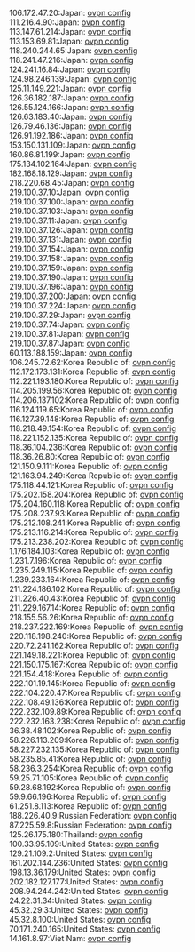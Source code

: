 106.172.47.20:Japan: [ovpn config](vpn/106_172_47_20.ovpn)  
111.216.4.90:Japan: [ovpn config](vpn/111_216_4_90.ovpn)  
113.147.61.214:Japan: [ovpn config](vpn/113_147_61_214.ovpn)  
113.153.69.81:Japan: [ovpn config](vpn/113_153_69_81.ovpn)  
118.240.244.65:Japan: [ovpn config](vpn/118_240_244_65.ovpn)  
118.241.47.216:Japan: [ovpn config](vpn/118_241_47_216.ovpn)  
124.241.16.84:Japan: [ovpn config](vpn/124_241_16_84.ovpn)  
124.98.246.139:Japan: [ovpn config](vpn/124_98_246_139.ovpn)  
125.11.149.221:Japan: [ovpn config](vpn/125_11_149_221.ovpn)  
126.36.182.187:Japan: [ovpn config](vpn/126_36_182_187.ovpn)  
126.55.124.166:Japan: [ovpn config](vpn/126_55_124_166.ovpn)  
126.63.183.40:Japan: [ovpn config](vpn/126_63_183_40.ovpn)  
126.79.46.136:Japan: [ovpn config](vpn/126_79_46_136.ovpn)  
126.91.192.186:Japan: [ovpn config](vpn/126_91_192_186.ovpn)  
153.150.131.109:Japan: [ovpn config](vpn/153_150_131_109.ovpn)  
160.86.81.199:Japan: [ovpn config](vpn/160_86_81_199.ovpn)  
175.134.102.164:Japan: [ovpn config](vpn/175_134_102_164.ovpn)  
182.168.18.129:Japan: [ovpn config](vpn/182_168_18_129.ovpn)  
218.220.68.45:Japan: [ovpn config](vpn/218_220_68_45.ovpn)  
219.100.37.10:Japan: [ovpn config](vpn/219_100_37_10.ovpn)  
219.100.37.100:Japan: [ovpn config](vpn/219_100_37_100.ovpn)  
219.100.37.103:Japan: [ovpn config](vpn/219_100_37_103.ovpn)  
219.100.37.11:Japan: [ovpn config](vpn/219_100_37_11.ovpn)  
219.100.37.126:Japan: [ovpn config](vpn/219_100_37_126.ovpn)  
219.100.37.131:Japan: [ovpn config](vpn/219_100_37_131.ovpn)  
219.100.37.154:Japan: [ovpn config](vpn/219_100_37_154.ovpn)  
219.100.37.158:Japan: [ovpn config](vpn/219_100_37_158.ovpn)  
219.100.37.159:Japan: [ovpn config](vpn/219_100_37_159.ovpn)  
219.100.37.190:Japan: [ovpn config](vpn/219_100_37_190.ovpn)  
219.100.37.196:Japan: [ovpn config](vpn/219_100_37_196.ovpn)  
219.100.37.200:Japan: [ovpn config](vpn/219_100_37_200.ovpn)  
219.100.37.224:Japan: [ovpn config](vpn/219_100_37_224.ovpn)  
219.100.37.29:Japan: [ovpn config](vpn/219_100_37_29.ovpn)  
219.100.37.74:Japan: [ovpn config](vpn/219_100_37_74.ovpn)  
219.100.37.81:Japan: [ovpn config](vpn/219_100_37_81.ovpn)  
219.100.37.87:Japan: [ovpn config](vpn/219_100_37_87.ovpn)  
60.113.188.159:Japan: [ovpn config](vpn/60_113_188_159.ovpn)  
106.245.72.62:Korea Republic of: [ovpn config](vpn/106_245_72_62.ovpn)  
112.172.173.131:Korea Republic of: [ovpn config](vpn/112_172_173_131.ovpn)  
112.221.193.180:Korea Republic of: [ovpn config](vpn/112_221_193_180.ovpn)  
114.205.199.56:Korea Republic of: [ovpn config](vpn/114_205_199_56.ovpn)  
114.206.137.102:Korea Republic of: [ovpn config](vpn/114_206_137_102.ovpn)  
116.124.119.65:Korea Republic of: [ovpn config](vpn/116_124_119_65.ovpn)  
116.127.39.148:Korea Republic of: [ovpn config](vpn/116_127_39_148.ovpn)  
118.218.49.154:Korea Republic of: [ovpn config](vpn/118_218_49_154.ovpn)  
118.221.152.135:Korea Republic of: [ovpn config](vpn/118_221_152_135.ovpn)  
118.36.104.236:Korea Republic of: [ovpn config](vpn/118_36_104_236.ovpn)  
118.36.26.80:Korea Republic of: [ovpn config](vpn/118_36_26_80.ovpn)  
121.150.9.111:Korea Republic of: [ovpn config](vpn/121_150_9_111.ovpn)  
121.163.94.249:Korea Republic of: [ovpn config](vpn/121_163_94_249.ovpn)  
175.118.44.121:Korea Republic of: [ovpn config](vpn/175_118_44_121.ovpn)  
175.202.158.204:Korea Republic of: [ovpn config](vpn/175_202_158_204.ovpn)  
175.204.160.118:Korea Republic of: [ovpn config](vpn/175_204_160_118.ovpn)  
175.208.237.93:Korea Republic of: [ovpn config](vpn/175_208_237_93.ovpn)  
175.212.108.241:Korea Republic of: [ovpn config](vpn/175_212_108_241.ovpn)  
175.213.116.214:Korea Republic of: [ovpn config](vpn/175_213_116_214.ovpn)  
175.213.238.202:Korea Republic of: [ovpn config](vpn/175_213_238_202.ovpn)  
1.176.184.103:Korea Republic of: [ovpn config](vpn/1_176_184_103.ovpn)  
1.231.7.196:Korea Republic of: [ovpn config](vpn/1_231_7_196.ovpn)  
1.235.249.115:Korea Republic of: [ovpn config](vpn/1_235_249_115.ovpn)  
1.239.233.164:Korea Republic of: [ovpn config](vpn/1_239_233_164.ovpn)  
211.224.186.102:Korea Republic of: [ovpn config](vpn/211_224_186_102.ovpn)  
211.226.40.43:Korea Republic of: [ovpn config](vpn/211_226_40_43.ovpn)  
211.229.167.14:Korea Republic of: [ovpn config](vpn/211_229_167_14.ovpn)  
218.155.56.26:Korea Republic of: [ovpn config](vpn/218_155_56_26.ovpn)  
218.237.222.169:Korea Republic of: [ovpn config](vpn/218_237_222_169.ovpn)  
220.118.198.240:Korea Republic of: [ovpn config](vpn/220_118_198_240.ovpn)  
220.72.241.162:Korea Republic of: [ovpn config](vpn/220_72_241_162.ovpn)  
221.149.18.221:Korea Republic of: [ovpn config](vpn/221_149_18_221.ovpn)  
221.150.175.167:Korea Republic of: [ovpn config](vpn/221_150_175_167.ovpn)  
221.154.4.18:Korea Republic of: [ovpn config](vpn/221_154_4_18.ovpn)  
222.101.19.145:Korea Republic of: [ovpn config](vpn/222_101_19_145.ovpn)  
222.104.220.47:Korea Republic of: [ovpn config](vpn/222_104_220_47.ovpn)  
222.108.49.136:Korea Republic of: [ovpn config](vpn/222_108_49_136.ovpn)  
222.232.109.89:Korea Republic of: [ovpn config](vpn/222_232_109_89.ovpn)  
222.232.163.238:Korea Republic of: [ovpn config](vpn/222_232_163_238.ovpn)  
36.38.48.102:Korea Republic of: [ovpn config](vpn/36_38_48_102.ovpn)  
58.226.113.209:Korea Republic of: [ovpn config](vpn/58_226_113_209.ovpn)  
58.227.232.135:Korea Republic of: [ovpn config](vpn/58_227_232_135.ovpn)  
58.235.85.41:Korea Republic of: [ovpn config](vpn/58_235_85_41.ovpn)  
58.236.3.254:Korea Republic of: [ovpn config](vpn/58_236_3_254.ovpn)  
59.25.71.105:Korea Republic of: [ovpn config](vpn/59_25_71_105.ovpn)  
59.28.68.192:Korea Republic of: [ovpn config](vpn/59_28_68_192.ovpn)  
59.9.66.196:Korea Republic of: [ovpn config](vpn/59_9_66_196.ovpn)  
61.251.8.113:Korea Republic of: [ovpn config](vpn/61_251_8_113.ovpn)  
188.226.40.9:Russian Federation: [ovpn config](vpn/188_226_40_9.ovpn)  
87.225.59.8:Russian Federation: [ovpn config](vpn/87_225_59_8.ovpn)  
125.26.175.180:Thailand: [ovpn config](vpn/125_26_175_180.ovpn)  
100.33.95.109:United States: [ovpn config](vpn/100_33_95_109.ovpn)  
129.21.109.2:United States: [ovpn config](vpn/129_21_109_2.ovpn)  
161.202.144.236:United States: [ovpn config](vpn/161_202_144_236.ovpn)  
198.13.36.179:United States: [ovpn config](vpn/198_13_36_179.ovpn)  
202.182.127.177:United States: [ovpn config](vpn/202_182_127_177.ovpn)  
208.94.244.242:United States: [ovpn config](vpn/208_94_244_242.ovpn)  
24.22.31.34:United States: [ovpn config](vpn/24_22_31_34.ovpn)  
45.32.29.3:United States: [ovpn config](vpn/45_32_29_3.ovpn)  
45.32.8.100:United States: [ovpn config](vpn/45_32_8_100.ovpn)  
70.171.240.165:United States: [ovpn config](vpn/70_171_240_165.ovpn)  
14.161.8.97:Viet Nam: [ovpn config](vpn/14_161_8_97.ovpn)  
